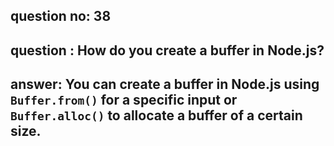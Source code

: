 
      
## question no: 38

## question : How do you create a buffer in Node.js?

## answer: You can create a buffer in Node.js using `Buffer.from()` for a specific input or `Buffer.alloc()` to allocate a buffer of a certain size.
      